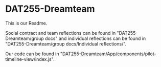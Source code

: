 # DAT255-Dreamteam

This is our Readme.

Social contract and team reflections can be found in "DAT255-Dreamteam/group docs" and individual reflections can be found in "DAT255-Dreamteam/group docs/Individual reflections/".

Our code can be found in "DAT255-Dreamteam/App/components/pilot-timeline-view/index.js".
